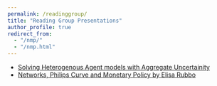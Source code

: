 ```yaml
---
permalink: /readinggroup/
title: "Reading Group Presentations"
author_profile: true
redirect_from: 
  - "/nmp/"
  - "/nmp.html"
---
```



- [Solving Heterogenous Agent models with Aggregate Uncertainity](rschhina.github.io/files/Macro_Reading_Group_Presentation.pdf)
- [Networks, Philips Curve and Monetary Policy by Elisa Rubbo](rschhina.github.io/files/network_philips.pdf) <br>

